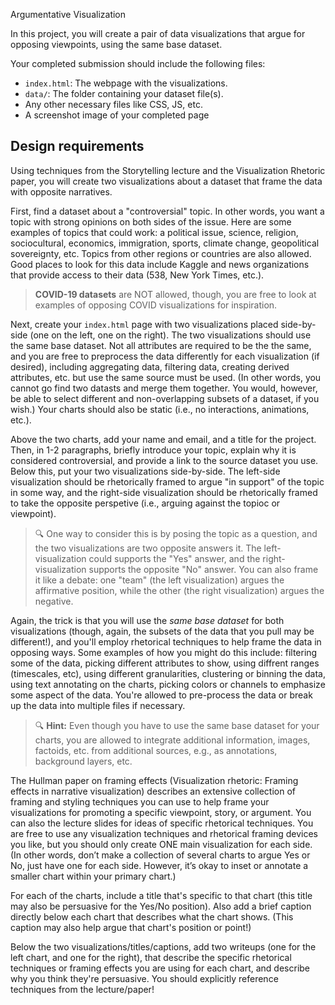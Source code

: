 Argumentative Visualization

In this project, you will create a pair of data visualizations that argue for opposing viewpoints, using the same base dataset.

Your completed submission should include the following files:
* `index.html`: The webpage with the visualizations.
* `data/`: The folder containing your dataset file(s).
* Any other necessary files like CSS, JS, etc.
* A screenshot image of your completed page

## Design requirements

Using techniques from the Storytelling lecture and the Visualization Rhetoric paper, you will create two visualizations about a dataset that frame the data with opposite narratives.

First, find a dataset about a "controversial" topic. In other words, you want a topic with strong opinions on both sides of the issue. Here are some examples of topics that could work: a political issue, science, religion, sociocultural, economics, immigration, sports, climate change, geopolitical sovereignty, etc. Topics from other regions or countries are also allowed. Good places to look for this data include Kaggle and news organizations that provide access to their data (538, New York Times, etc.).

> **COVID-19 datasets** are NOT allowed, though, you are free to look at examples of opposing COVID visualizations for inspiration.

Next, create your `index.html` page with two visualizations placed side-by-side (one on the left, one on the right). The two visualizations should use the same base dataset. Not all attributes are required to be the the same, and you are free to preprocess the data differently for each visualization (if desired), including aggregating data, filtering data, creating derived attributes, etc. but use the same source must be used. (In other words, you cannot go find two datasts and merge them together. You would, however, be able to select different and non-overlapping subsets of a dataset, if you wish.) Your charts should also be static (i.e., no interactions, animations, etc.).

Above the two charts, add your name and email, and a title for the project. Then, in 1-2 paragraphs, briefly introduce your topic, explain why it is considered controversial, and provide a link to the source dataset you use. Below this, put your two visualizations side-by-side. The left-side visualization should be rhetorically framed to argue "in support" of the topic in some way, and the right-side visualization should be rhetorically framed to take the opposite perspetive (i.e., arguing against the topioc or viewpoint). 

> 🔍 One way to consider this is by posing the topic as a question, and the two visualizations are two opposite answers it. The left-visualization could supports the "Yes" answer, and the right-visualization supports the opposite "No" answer. You can also frame it like a debate: one "team" (the left visualization) argues the affirmative position, while the other (the right visualization) argues the negative. 

Again, the trick is that you will use the _same base dataset_ for both visualizations (though, again, the subsets of the data that you pull may be different!), and you'll employ rhetorical techniques to help frame the data in opposing ways. Some examples of how you might do this include: filtering some of the data, picking different attributes to show, using diffrent ranges (timescales, etc), using different granularities, clustering or binning the data, using text annotating on the charts, picking colors or channels to emphasize some aspect of the data. You're allowed to pre-process the data or break up the data into multiple files if necessary. 

> 🔍 **Hint:** Even though you have to use the same base dataset for your charts, you are allowed to integrate additional information, images, factoids, etc. from additional sources, e.g., as annotations, background layers, etc.

The Hullman paper on framing effects (Visualization rhetoric: Framing effects in narrative visualization) describes an extensive collection of framing and styling techniques you can use to help frame your visualizations for promoting a specific viewpoint, story, or argument. You can also the lecture slides for ideas of specific rhetorical techniques. You are free to use any visualization techniques and rhetorical framing devices you like, but you should only create ONE main visualization for each side. (In other words, don’t make a collection of several charts to argue Yes or No, just have one for each side. However, it’s okay to inset or annotate a smaller chart within your primary chart.)

For each of the charts, include a title that's specific to that chart (this title may also be persuasive for the Yes/No position). Also add a brief caption directly below each chart that describes what the chart shows. (This caption may also help argue that chart's position or point!)

Below the two visualizations/titles/captions, add two writeups (one for the left chart, and one for the right), that describe the specific rhetorical techniques or framing effects you are using for each chart, and describe why you think they're persuasive. You should explicitly reference techniques from the lecture/paper!
